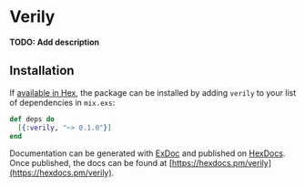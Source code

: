 # Verily

**TODO: Add description**

## Installation

If [available in Hex](https://hex.pm/docs/publish), the package can be installed
by adding `verily` to your list of dependencies in `mix.exs`:

```elixir
def deps do
  [{:verily, "~> 0.1.0"}]
end
```

Documentation can be generated with [ExDoc](https://github.com/elixir-lang/ex_doc)
and published on [HexDocs](https://hexdocs.pm). Once published, the docs can
be found at [https://hexdocs.pm/verily](https://hexdocs.pm/verily).

